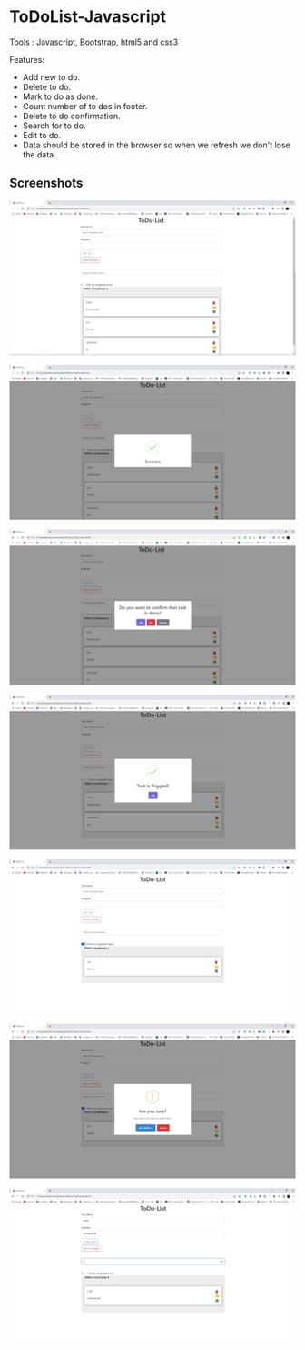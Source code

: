 # ToDoList-Javascript

Tools : Javascript, Bootstrap, html5 and css3

Features:

- Add new to do.
- Delete to do.
- Mark to do as done.
- Count number of to dos in footer.
- Delete to do confirmation.
- Search for to do.
- Edit to do.
- Data should be stored in the browser so when we refresh we don't lose the data.

## Screenshots

![](./Screenshoots/1.jpg)

![](./Screenshoots/2.jpg)

![](./Screenshoots/3.jpg)

![](./Screenshoots/4.jpg)

![](./Screenshoots/5.jpg)

![](./Screenshoots/6.jpg)

![](./Screenshoots/7.jpg)
